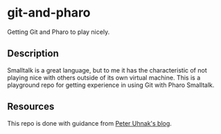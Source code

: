 # git-and-pharo
Getting Git and Pharo to play nicely.

## Description
Smalltalk is a great language, but to me it has the characteristic of not playing nice with others outside of its own virtual machine. This is a playground repo for getting experience in using Git with Pharo Smalltalk.

## Resources
This repo is done with guidance from [Peter Uhnak's blog](https://www.peteruhnak.com/blog/2016/07/25/how-to-use-git-and-github-with-pharo/).
